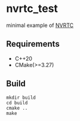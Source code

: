 # nvrtc_test

minimal example of [NVRTC](https://docs.nvidia.com/cuda/nvrtc/index.html)

## Requirements

* C++20
* CMake(>=3.27)

## Build

```
mkdir build
cd build
cmake ..
make
```